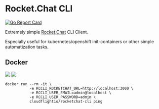 # Rocket.Chat CLI

[![Go Report Card](https://goreportcard.com/badge/github.com/cloudflightio/rocketchat-cli)](https://goreportcard.com/report/github.com/cloudflightio/rocketchat-cli)

Extremely simple [Rocket.Chat](https://rocket.chat/) CLI Client.

Especially useful for kubernetes/openshift init-containers or other simple automatization tasks.

## Docker

[![](https://images.microbadger.com/badges/image/cloudflight/rocketchat-cli.svg)](https://microbadger.com/images/cloudflightio/rocketchat-cli "Get your own image badge on microbadger.com")
[![](https://images.microbadger.com/badges/version/cloudflight/rocketchat-cli.svg)](https://microbadger.com/images/cloudflightio/rocketchat-cli "Get your own version badge on microbadger.com")

```
docker run --rm -it \
           -e RCCLI_ROCKETCHAT_URL=http://localhost:3000 \
           -e RCCLI_USER_EMAIL=admin@localhost \
           -e RCCLI_USER_PASSWORD=admin \
           cloudflightio/rocketchat-cli ping
```
